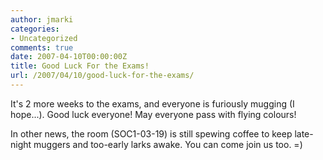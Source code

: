 ```yaml
---
author: jmarki
categories:
- Uncategorized
comments: true
date: 2007-04-10T00:00:00Z
title: Good Luck For the Exams!
url: /2007/04/10/good-luck-for-the-exams/
---
```


It's 2 more weeks to the exams, and everyone is furiously mugging (I hope...). Good luck everyone! May everyone pass with flying colours!

In other news, the room (SOC1-03-19) is still spewing coffee to keep late-night muggers and too-early larks awake. You can come join us too. =)
